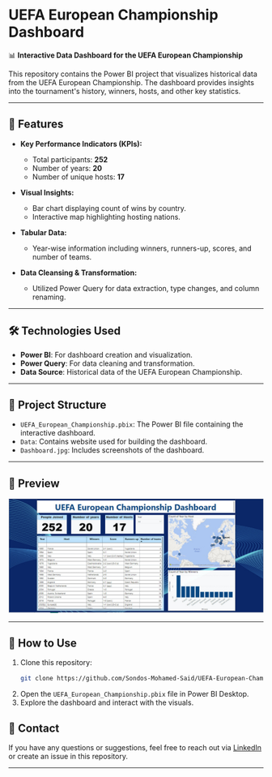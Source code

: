 
# UEFA European Championship Dashboard  

📊 **Interactive Data Dashboard for the UEFA European Championship**  

This repository contains the Power BI project that visualizes historical data from the UEFA European Championship. The dashboard provides insights into the tournament's history, winners, hosts, and other key statistics.  

---

## 🚀 **Features**  

- **Key Performance Indicators (KPIs):**
  - Total participants: **252**  
  - Number of years: **20**  
  - Number of unique hosts: **17**  

- **Visual Insights:**
  - Bar chart displaying count of wins by country.  
  - Interactive map highlighting hosting nations.  

- **Tabular Data:**
  - Year-wise information including winners, runners-up, scores, and number of teams.

- **Data Cleansing & Transformation:**
  - Utilized Power Query for data extraction, type changes, and column renaming.  

---

## 🛠️ **Technologies Used**  

- **Power BI**: For dashboard creation and visualization.  
- **Power Query**: For data cleaning and transformation.  
- **Data Source**: Historical data of the UEFA European Championship.  

---

## 📂 **Project Structure**  

- `UEFA_European_Championship.pbix`: The Power BI file containing the interactive dashboard.  
- `Data`: Contains website used for building the dashboard.  
- `Dashboard.jpg`: Includes screenshots of the dashboard.  

---

## 📸 **Preview**  

![Dashboard Screenshot](./Dashboard.jpg)  

---

## 📖 **How to Use**  

1. Clone this repository:  
   ```bash
   git clone https://github.com/Sondos-Mohamed-Said/UEFA-European-Championship-Dashboard.git
   ```  
2. Open the `UEFA_European_Championship.pbix` file in Power BI Desktop.  
3. Explore the dashboard and interact with the visuals.  



## 📧 **Contact**  

If you have any questions or suggestions, feel free to reach out via [LinkedIn](https://www.linkedin.com/in/sondos-mohamed-said/) or create an issue in this repository.  

---  

